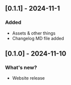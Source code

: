 ## [0.1.1] - 2024-11-1
 
### Added
 
* Assets & other things
* Changelog MD file added
 
## [0.1.0] - 2024-11-10
 
### What's new?
 
* Website release